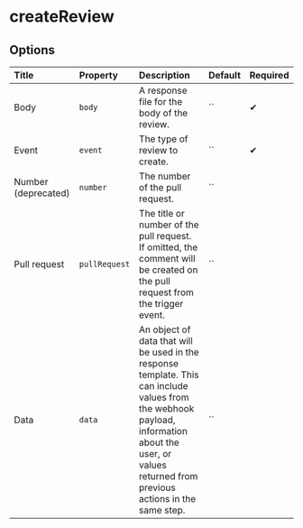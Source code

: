 # createReview

## Options

| Title | Property | Description | Default | Required |
| :---- | :--- | :---------- | :------ | :------- |
| Body | `body` | A response file for the body of the review. | `` | ✔ |
| Event | `event` | The type of review to create. | `` | ✔ |
| Number (deprecated) | `number` | The number of the pull request. | `` |  |
| Pull request | `pullRequest` | The title or number of the pull request. If omitted, the comment will be created on the pull request from the trigger event. | `` |  |
| Data | `data` | An object of data that will be used in the response template. This can include values from the webhook payload, information about the user, or values returned from previous actions in the same step. | `` |  |

